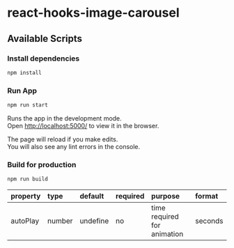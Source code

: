 # react-hooks-image-carousel

## Available Scripts

### Install dependencies

```bash
npm install
```

### Run App

```bash
npm run start
```

Runs the app in the development mode.<br />
Open [http://localhost:5000/](http://localhost:5000/) to view it in the browser.

The page will reload if you make edits.<br />
You will also see any lint errors in the console.

### Build for production

```bash
npm run build
```

<center>
  <table>
      <thead>
          <tr>
              <th align="left">property</th>
              <th align="left">type</th>
              <th align="left">default</th>
              <th align="left">required</th>
              <th align="left">purpose</th>
              <th align="left">format</th>
          </tr>
      </thead>
      <tbody>
          <tr>
              <td align="left">autoPlay</td>
              <td align="left"">number</td>
              <td align="left">undefine</td>
              <td align="left"">no</td>
              <td align="left">time required for animation</td>
              <td align="left">seconds</td>
          </tr>
      </tbody>
  </table>
</center>
